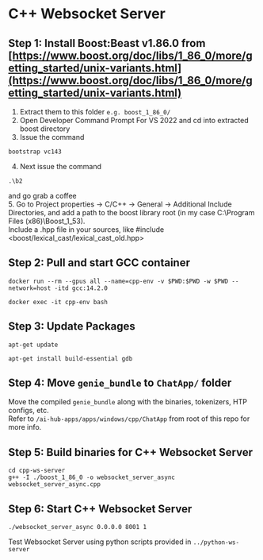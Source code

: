 # C++ Websocket Server

## Step 1: Install Boost:Beast v1.86.0 from [https://www.boost.org/doc/libs/1_86_0/more/getting_started/unix-variants.html](https://www.boost.org/doc/libs/1_86_0/more/getting_started/unix-variants.html)
1. Extract them to this folder `e.g. boost_1_86_0/`
2. Open Developer Command Prompt For VS 2022 and cd into extracted boost directory
3. Issue the command 
```
bootstrap vc143
```
4. Next issue the command 
```
.\b2
```
and go grab a coffee \
5. Go to Project properties → C/C++ → General → Additional Include Directories, and add a path to the boost library root (in my case C:\Program Files (x86)\Boost_1_53). \
Include a .hpp file in your sources, like #include <boost/lexical_cast/lexical_cast_old.hpp>

## Step 2: Pull and start GCC container
```
docker run --rm --gpus all --name=cpp-env -v $PWD:$PWD -w $PWD --network=host -itd gcc:14.2.0
```
```
docker exec -it cpp-env bash
```

## Step 3: Update Packages
```
apt-get update
```
```
apt-get install build-essential gdb
```

## Step 4: Move `genie_bundle` to `ChatApp/` folder
Move the compiled `genie_bundle` along with the binaries, tokenizers, HTP configs, etc.\
Refer to `/ai-hub-apps/apps/windows/cpp/ChatApp` from root of this repo for more info.

## Step 5: Build binaries for C++ Websocket Server
```
cd cpp-ws-server
g++ -I ./boost_1_86_0 -o websocket_server_async websocket_server_async.cpp
```

## Step 6: Start C++ Websocket Server
```
./websocket_server_async 0.0.0.0 8001 1
```
Test Websocket Server using python scripts provided in `../python-ws-server` 